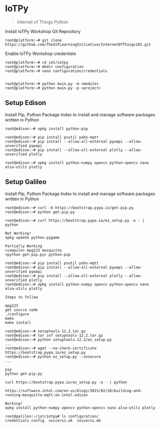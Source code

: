 IoTPy
==

> Internet of Things Python

Install IoTPy Workshop Git Repository

    root@platform:~# git clone https://github.com/TheIoTLearningInitiative/InternetOfThings101.git
    
Enable IoTPy Workshop credentials

    root@platform:~# cd iot/iotpy
    root@platform:~# mkdir configuration
    root@platform:~# nano configuration/credentials


    root@platform:~# python main.py -m <module>
    root@platform:~# python main.py -p <project>

## Setup Edison

Install Pip, Python Package Index to install and manage software packages written in Python

    root@edison:~# opkg install python-pip
    
    root@edison:~# pip install psutil paho-mqtt
    root@edison:~# pip install --allow-all-external pywapi --allow-unverified pywapi
    root@edison:~# pip install --allow-all-external plotly --allow-unverified plotly
    
    root@edison:~# opkg install python-numpy opencv python-opencv nano alsa-utils plotly

## Setup Galileo

Install Pip, Python Package Index to install and manage software packages written in Python

    root@edison:~# curl -O https://bootstrap.pypa.io/get-pip.py
    root@edison:~# python get-pip.py
    
    root@edison:~# curl https://bootstrap.pypa.io/ez_setup.py -o - | python
    
    Not Working!
    opkg update python-pygame
    
    Partially Working
    <compile> mpg123 mosquitto
    <python get-pip.py> python-pip
    
    root@edison:~# pip install psutil paho-mqtt
    root@edison:~# pip install --allow-all-external pywapi --allow-unverified pywapi
    root@edison:~# pip install --allow-all-external plotly --allow-unverified plotly
    root@edison:~# opkg install python-numpy opencv python-opencv nano alsa-utils plotly

    Steps to follow

    mpg123
    get source code
    ./configure
    make
    make install
    
    root@edison:~# setuptools-12.2.tar.gz
    root@edison:~# tar zxf setuptools-12.2.tar.gz
    root@edison:~# python setuptools-12.2/ez_setup.py
    ...
    root@edison:~# wget --no-check-certificate https://bootstrap.pypa.io/ez_setup.py
    root@edison:~# python ez_setup.py --insecure
    ...

    pip
    python get-pip.py
    
    curl https://bootstrap.pypa.io/ez_setup.py -o - | python
    
    https://software.intel.com/en-us/blogs/2015/02/20/building-and-running-mosquitto-mqtt-on-intel-edison
    
    Working!
    opkg install python-numpy opencv python-opencv nano alsa-utils plotly

    root@galileo:~/iot/iotpy# ls configuration/
    credentials.config  voicerss.ak  voicerss.mk
